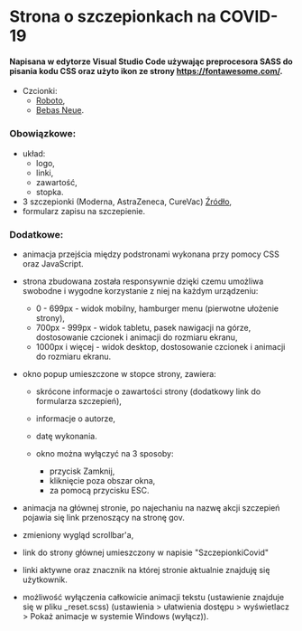 # Strona o szczepionkach na COVID-19

#### Napisana w edytorze Visual Studio Code używając preprocesora SASS do pisania kodu CSS oraz użyto ikon ze strony https://fontawesome.com/.

- Czcionki:
  - [Roboto](https://fonts.google.com/specimen/Roboto?query=robot),
  - [Bebas Neue](https://fonts.google.com/specimen/Bebas+Neue?query=bebas).

### Obowiązkowe:

- układ:
  - logo,
  - linki,
  - zawartość,
  - stopka.
- 3 szczepionki (Moderna, AstraZeneca, CureVac) [Źródło](https://businessinsider.com.pl/technologie/nowe-technologie/szczepionki-przeciw-covid-19-moderna-astrazeneca-curevac-sanofi/k4znpqf),
- formularz zapisu na szczepienie.

### Dodatkowe:

- animacja przejścia między podstronami wykonana przy pomocy CSS oraz JavaScript.

- strona zbudowana została responsywnie dzięki czemu umożliwa swobodne i wygodne korzystanie z niej na każdym urządzeniu:

  - 0 - 699px - widok mobilny, hamburger menu (pierwotne ułożenie strony),
  - 700px - 999px - widok tabletu, pasek nawigacji na górze, dostosowanie czcionek i animacji do rozmiaru ekranu,
  - 1000px i więcej - widok desktop, dostosowanie czcionek i animacji do rozmiaru ekranu.

- okno popup umieszczone w stopce strony, zawiera:

  - skrócone informacje o zawartości strony (dodatkowy link do formularza szczepień),
  - informacje o autorze,
  - datę wykonania.
  - okno można wyłączyć na 3 sposoby:

    - przycisk Zamknij,
    - kliknięcie poza obszar okna,
    - za pomocą przycisku ESC.

- animacja na głównej stronie, po najechaniu na nazwę akcji szczepień pojawia się link przenoszący na stronę gov.

- zmieniony wygląd scrollbar'a,

- link do strony głównej umieszczony w napisie "SzczepionkiCovid"

- linki aktywne oraz znacznik na której stronie aktualnie znajduję się użytkownik.

- możliwość wyłączenia całkowicie animacji tekstu (ustawienie znajduje się w pliku \_reset.scss) (ustawienia > ułatwienia dostępu > wyświetlacz > Pokaż animacje w systemie Windows (wyłącz)).
